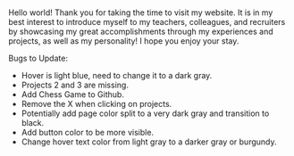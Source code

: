 # 
Hello world! Thank you for taking the time to visit my website. It is in my best interest to introduce myself to my teachers, colleagues, and recruiters by showcasing my great accomplishments through my experiences and projects, as well as my personality! I hope you enjoy your stay.

Bugs to Update:
- Hover is light blue, need to change it to a dark gray.
- Projects 2 and 3 are missing.
- Add Chess Game to Github.
- Remove the X when clicking on projects. 
- Potentially add page color split to a very dark gray and transition to black.
- Add button color to be more visible.
- Change hover text color from light gray to a darker gray or burgundy. 
